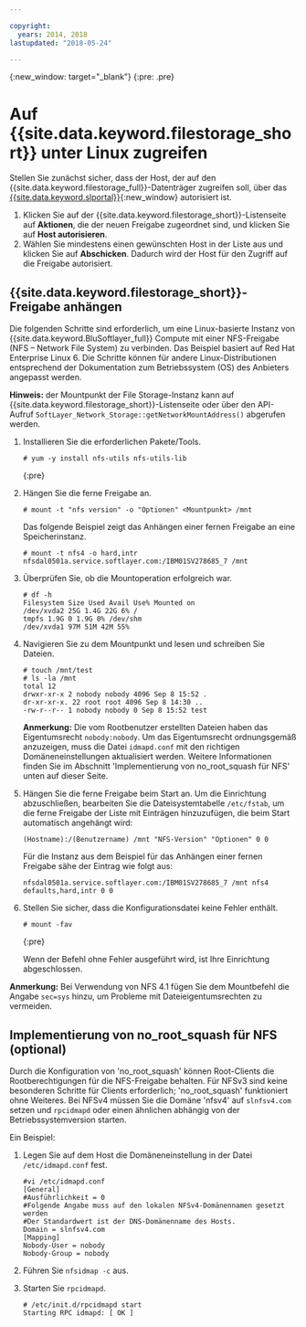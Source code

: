 ```yaml
---

copyright:
  years: 2014, 2018
lastupdated: "2018-05-24"

---
```

{:new_window: target="_blank"}
{:pre: .pre}

# Auf {{site.data.keyword.filestorage_short}} unter Linux zugreifen

Stellen Sie zunächst sicher, dass der Host, der auf den {{site.data.keyword.filestorage_full}}-Datenträger zugreifen soll, über das [{{site.data.keyword.slportal}}](https://control.softlayer.com/){:new_window} autorisiert ist.

1. Klicken Sie auf der {{site.data.keyword.filestorage_short}}-Listenseite auf **Aktionen**, die der neuen Freigabe zugeordnet sind, und klicken Sie auf **Host autorisieren**.
2. Wählen Sie mindestens einen gewünschten Host in der Liste aus und klicken Sie auf **Abschicken**. Dadurch wird der Host für den Zugriff auf die Freigabe autorisiert.

## {{site.data.keyword.filestorage_short}}-Freigabe anhängen

Die folgenden Schritte sind erforderlich, um eine Linux-basierte Instanz von {{site.data.keyword.BluSoftlayer_full}} Compute mit einer NFS-Freigabe (NFS – Network File System) zu verbinden. Das Beispiel basiert auf Red Hat Enterprise Linux 6. Die Schritte können für andere Linux-Distributionen entsprechend der Dokumentation zum Betriebssystem (OS) des Anbieters angepasst werden.

**Hinweis:** der Mountpunkt der File Storage-Instanz kann auf {{site.data.keyword.filestorage_short}}-Listenseite oder über den API-Aufruf `SoftLayer_Network_Storage::getNetworkMountAddress()` abgerufen werden.

1. Installieren Sie die erforderlichen Pakete/Tools.
   ```
   # yum -y install nfs-utils nfs-utils-lib
   ```
   {:pre}
    
2. Hängen Sie die ferne Freigabe an.
   ```
   # mount -t "nfs version" -o "Optionen" <Mountpunkt> /mnt
   ```
       
   Das folgende Beispiel zeigt das Anhängen einer fernen Freigabe an eine Speicherinstanz.
   ```
   # mount -t nfs4 -o hard,intr
   nfsdal0501a.service.softlayer.com:/IBM01SV278685_7 /mnt
   ```
 
3. Überprüfen Sie, ob die Mountoperation erfolgreich war.
   ```
   # df -h
   Filesystem Size Used Avail Use% Mounted on
   /dev/xvda2 25G 1.4G 22G 6% /
   tmpfs 1.9G 0 1.9G 0% /dev/shm
   /dev/xvda1 97M 51M 42M 55%
   ```
    
4. Navigieren Sie zu dem Mountpunkt und lesen und schreiben Sie Dateien.
   ```
   # touch /mnt/test
   # ls -la /mnt
   total 12
   drwxr-xr-x 2 nobody nobody 4096 Sep 8 15:52 .
   dr-xr-xr-x. 22 root root 4096 Sep 8 14:30 ..
   -rw-r--r-- 1 nobody nobody 0 Sep 8 15:52 test
   ```

   **Anmerkung:** Die vom Rootbenutzer erstellten Dateien haben das Eigentumsrecht `nobody:nobody`. Um das Eigentumsrecht ordnungsgemäß anzuzeigen, muss die Datei `idmapd.conf` mit den richtigen Domäneneinstellungen aktualisiert werden. Weitere Informationen finden Sie im Abschnitt 'Implementierung von no_root_squash für NFS' unten auf dieser Seite.
    
5. Hängen Sie die ferne Freigabe beim Start an. Um die Einrichtung abzuschließen, bearbeiten Sie die Dateisystemtabelle `/etc/fstab`, um die ferne Freigabe der Liste mit Einträgen hinzuzufügen, die beim Start automatisch angehängt wird:

   ```
   (Hostname):/(Benutzername) /mnt "NFS-Version" "Optionen" 0 0
   ```
    
   Für die Instanz aus dem Beispiel für das Anhängen einer fernen Freigabe sähe der Eintrag wie folgt aus:
    
   ```
   nfsdal0501a.service.softlayer.com:/IBM01SV278685_7 /mnt nfs4 defaults,hard,intr 0 0
   ```
    
6. Stellen Sie sicher, dass die Konfigurationsdatei keine Fehler enthält.

   ```
   # mount -fav
   ```
   {:pre}
    
   Wenn der Befehl ohne Fehler ausgeführt wird, ist Ihre Einrichtung abgeschlossen.

**Anmerkung:** Bei Verwendung von NFS 4.1 fügen Sie dem Mountbefehl die Angabe `sec=sys` hinzu, um Probleme mit Dateieigentumsrechten zu vermeiden.

 
## Implementierung von no_root_squash für NFS (optional)

Durch die Konfiguration von 'no_root_squash' können Root-Clients die Rootberechtigungen für die NFS-Freigabe behalten. Für NFSv3 sind keine besonderen Schritte für Clients erforderlich; 'no_root_squash' funktioniert ohne Weiteres. Bei NFSv4 müssen Sie die Domäne 'nfsv4' auf `slnfsv4.com` setzen und `rpcidmapd` oder einen ähnlichen abhängig von der Betriebssystemversion starten.

Ein Beispiel:

1. Legen Sie auf dem Host die Domäneneinstellung in der Datei `/etc/idmapd.conf` fest.

   ```
   #vi /etc/idmapd.conf
   [General]
   #Ausführlichkeit = 0
   #Folgende Angabe muss auf den lokalen NFSv4-Domänennamen gesetzt werden
   #Der Standardwert ist der DNS-Domänenname des Hosts.
   Domain = slnfsv4.com
   [Mapping]
   Nobody-User = nobody
   Nobody-Group = nobody
   ```
    
2. Führen Sie `nfsidmap -c` aus.
3. Starten Sie `rpcidmapd`.
   ```
   # /etc/init.d/rpcidmapd start
   Starting RPC idmapd: [ OK ]
   ```
